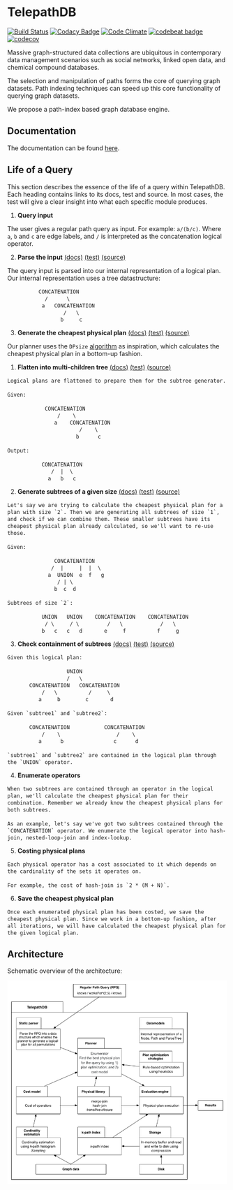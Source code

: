 TelepathDB
=====
[![Build Status](https://travis-ci.org/giedomak/TelepathDB.svg?branch=master)](https://travis-ci.org/giedomak/TelepathDB)
[![Codacy Badge](https://api.codacy.com/project/badge/Grade/54b77ddc30294e5ca6ce0743f50811a4)](https://www.codacy.com/app/giedomak/TelepathDB?utm_source=github.com&amp;utm_medium=referral&amp;utm_content=giedomak/TelepathDB&amp;utm_campaign=Badge_Grade)
[![Code Climate](https://codeclimate.com/github/giedomak/TelepathDB/badges/gpa.svg)](https://codeclimate.com/github/giedomak/TelepathDB)
[![codebeat badge](https://codebeat.co/badges/ffa0cab1-0edc-4900-b96c-68a17c73e3a8)](https://codebeat.co/projects/github-com-giedomak-telepathdb-master)
[![codecov](https://codecov.io/gh/giedomak/TelepathDB/branch/master/graph/badge.svg)](https://codecov.io/gh/giedomak/TelepathDB)

Massive graph-structured data collections are ubiquitous in contemporary data management scenarios such as social networks, linked open data, and chemical compound databases.

The selection and manipulation of paths forms the core of querying graph datasets. Path indexing techniques can speed up this core functionality of querying graph datasets.

We propose a path-index based graph database engine.

## Documentation

The documentation can be found [here](https://giedomak.github.io/TelepathDB/telepathdb).

## Life of a Query

This section describes the essence of the life of a query within TelepathDB. Each heading contains links to its docs, test and source. In most cases, the test will give a clear insight into what each specific module produces.

1. __Query input__

  The user gives a regular path query as input. For example: `a/(b/c)`. Where `a`, `b` and `c` are edge labels, and `/` is interpreted as the concatenation logical operator.

2. __Parse the input__ [(docs)](https://giedomak.github.io/TelepathDB/telepathdb/com.github.giedomak.telepathdb.staticparser/-static-parser-r-p-q/index.html) [(test)](https://github.com/giedomak/TelepathDB/blob/master/src/test/java/com/github/giedomak/telepathdb/staticparser/StaticParserRPQTest.kt#L19) [(source)](https://github.com/giedomak/TelepathDB/blob/master/src/main/java/com/github/giedomak/telepathdb/staticparser/StaticParserRPQ.kt#L18)

  The query input is parsed into our internal representation of a logical plan. Our internal representation uses a tree datastructure:

              CONCATENATION
                /      \
               a   CONCATENATION
                      /   \
                     b     c

3. __Generate the cheapest physical plan__ [(docs)](https://giedomak.github.io/TelepathDB/telepathdb/com.github.giedomak.telepathdb.planner/-dynamic-programming-planner/index.html) [(test)](https://github.com/giedomak/TelepathDB/blob/master/src/test/java/com/github/giedomak/telepathdb/planner/DynamicProgrammingPlannerTest.kt#L29) [(source)](https://github.com/giedomak/TelepathDB/blob/master/src/main/java/com/github/giedomak/telepathdb/planner/DynamicProgrammingPlanner.kt#L20)

  Our planner uses the `DPsize` [algorithm](https://scholar.google.nl/scholar?q=Analysis+of+two+existing+and+one+new+dynamic+programming+algorithm+for+the+generation+of+optimal+bushy+join+trees+without+cross+products&btnG=&hl=en&as_sdt=0%2C5) as inspiration, which calculates the cheapest physical plan in a bottom-up fashion.

  1. __Flatten into multi-children tree__ [(docs)](https://giedomak.github.io/TelepathDB/telepathdb/com.github.giedomak.telepathdb.datamodels.plans.utilities/-multi-tree-flattener/index.html) [(test)](https://github.com/giedomak/TelepathDB/blob/master/src/test/java/com/github/giedomak/telepathdb/datamodels/plans/utilities/MultiTreeFlattenerTest.kt#L15) [(source)](https://github.com/giedomak/TelepathDB/blob/master/src/main/java/com/github/giedomak/telepathdb/datamodels/plans/utilities/MultiTreeFlattener.kt#L37)

    Logical plans are flattened to prepare them for the subtree generator.

    Given:

                CONCATENATION
                    /    \
                   a    CONCATENATION
                           /    \
                          b      c

    Output:

               CONCATENATION
                  /  |  \
                 a   b   c

  2. __Generate subtrees of a given size__ [(docs)](https://giedomak.github.io/TelepathDB/telepathdb/com.github.giedomak.telepathdb.datamodels.plans.utilities/-logical-plan-subtree/index.html)  [(test)](https://github.com/giedomak/TelepathDB/blob/master/src/test/java/com/github/giedomak/telepathdb/datamodels/plans/utilities/LogicalPlanSubtreeTest.kt#L15) [(source)](https://github.com/giedomak/TelepathDB/blob/master/src/main/java/com/github/giedomak/telepathdb/datamodels/plans/utilities/LogicalPlanSubtree.kt#L16)

    Let's say we are trying to calculate the cheapest physical plan for a plan with size `2`. Then we are generating all subtrees of size `1`, and check if we can combine them. These smaller subtrees have its cheapest physical plan already calculated, so we'll want to re-use those.

    Given:

                   CONCATENATION
                  /  |     |  |  \
                 a  UNION  e  f   g
                    / | \
                   b  c  d

    Subtrees of size `2`:

               UNION   UNION    CONCATENATION    CONCATENATION
                / \     / \         /   \            /   \
               b   c   c   d       e     f          f     g

  3. __Check containment of subtrees__ [(docs)](https://giedomak.github.io/TelepathDB/telepathdb/com.github.giedomak.telepathdb.datamodels.plans.utilities/-multi-tree-containment/index.html) [(test)](https://github.com/giedomak/TelepathDB/blob/master/src/test/java/com/github/giedomak/telepathdb/datamodels/plans/utilities/MultiTreeContainmentTest.kt#L19) [(source)](https://github.com/giedomak/TelepathDB/blob/master/src/main/java/com/github/giedomak/telepathdb/datamodels/plans/utilities/MultiTreeContainment.kt#L13)

    Given this logical plan:

                       UNION
                       /   \
           CONCATENATION   CONCATENATION
               /   \          /     \
              a     b        c       d

    Given `subtree1` and `subtree2`:

           CONCATENATION           CONCATENATION
               /    \                  /    \
              a      b                c      d

    `subtree1` and `subtree2` are contained in the logical plan through the `UNION` operator.

  4. __Enumerate operators__

    When two subtrees are contained through an operator in the logical plan, we'll calculate the cheapest physical plan for their combination. Remember we already know the cheapest physical plans for both subtrees.

    As an example, let's say we've got two subtrees contained through the `CONCATENATION` operator. We enumerate the logical operator into hash-join, nested-loop-join and index-lookup.

  5. __Costing physical plans__

    Each physical operator has a cost associated to it which depends on the cardinality of the sets it operates on.

    For example, the cost of hash-join is `2 * (M + N)`.

  6. __Save the cheapest physical plan__

    Once each enumerated physical plan has been costed, we save the cheapest physical plan. Since we work in a bottom-up fashion, after all iterations, we will have calculated the cheapest physical plan for the given logical plan.

## Architecture

Schematic overview of the architecture:

![](src/main/resources/pathdb.png?raw=true)
